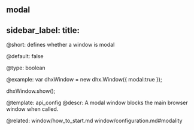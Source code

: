 modal
---
sidebar_label: 
title: 
---          

@short: 
defines whether a window is modal


@default:
false


@type: boolean

@example: 
var dhxWindow = new dhx.Window({
    modal:true
});

dhxWindow.show();


@template:	api_config
@descr: 
A modal window blocks the main browser window when called.

@related: window/how_to_start.md
window/configuration.md#modality

